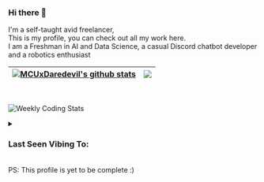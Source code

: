 ### Hi there 👋
I'm a self-taught avid freelancer,<br>
This is my profile, you can check out all my work here.<br>
I am a Freshman in AI and Data Science, a casual Discord chatbot developer and a robotics enthusiast<br>


| <a href="https://github.com/anuraghazra/github-readme-stats"><img align="center" src="http://github-readme-stats-mcuxdaredevil.vercel.app/api?username=MCUxDaredevil&count_private=true&show_icons=true&theme=github_dark&include_all_commits=true&hide_border=true&custom_title=Github%20Stats" alt="MCUxDaredevil's github stats" /></a> | <a href="https://github.com/anuraghazra/github-readme-stats"><img align="center" src="http://github-readme-stats-mcuxdaredevil.vercel.app/api/top-langs/?username=MCUxDaredevil&layout=compact&theme=github_dark&hide_border=true&exclude_repo=github-readme-stats,MCUxDaredevil.github.io,Models" /></a> |
| ------------- | ------------- |
<br>

![Weekly Coding Stats](https://github-readme-stats-mcuxdaredevil.vercel.app/api/wakatime?username=MCUxDaredevil&custom_title=Weekly%20Coding%20Stats&theme=github_dark&border_color=ffffff&layout=compact)

<details>
  <summary>
    <h3>Last Seen Vibing To:</h3>
  </summary>
  <a href="https://open.spotify.com/user/ifyrjyrfes3odhyt197z70cvi">
    <img src="https://spotify-status-mcuxdaredevil.vercel.app/api/spotify/?&background_color=0d1117&border_color=ffffff" alt="Last Playing on Spotify">
  </a>
</details>

<br>
PS: This profile is yet to be complete :)
